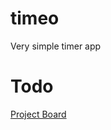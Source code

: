 # timeo

Very simple timer app

# Todo
[Project Board](https://github.com/FlorianFeka/timeo-app/projects/2)
